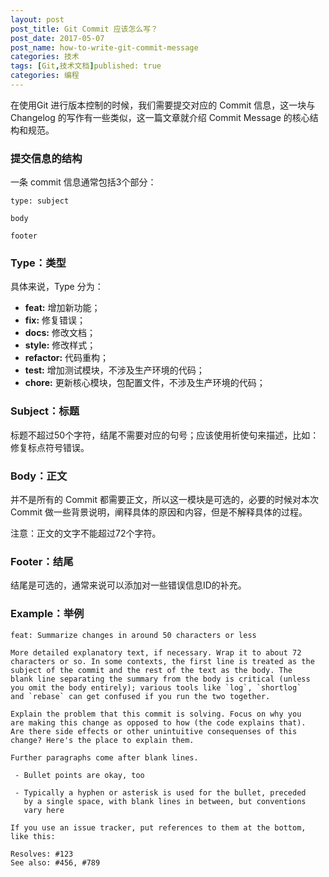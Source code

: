 ```yaml
---
layout: post
post_title: Git Commit 应该怎么写？
post_date: 2017-05-07
post_name: how-to-write-git-commit-message
categories: 技术
tags: [Git,技术文档]published: true
categories: 编程
---
```


在使用Git 进行版本控制的时候，我们需要提交对应的 Commit 信息，这一块与 Changelog 的写作有一些类似，这一篇文章就介绍 Commit Message 的核心结构和规范。

### 提交信息的结构

一条 commit 信息通常包括3个部分：

```
type: subject

body

footer
```

### Type：类型

具体来说，Type 分为：

- **feat:** 增加新功能；
- **fix:** 修复错误；
- **docs:** 修改文档；
- **style:** 修改样式；
- **refactor:** 代码重构；
- **test:** 增加测试模块，不涉及生产环境的代码；
- **chore:** 更新核心模块，包配置文件，不涉及生产环境的代码；

### Subject：标题

标题不超过50个字符，结尾不需要对应的句号；应该使用祈使句来描述，比如：修复标点符号错误。

### Body：正文

并不是所有的 Commit 都需要正文，所以这一模块是可选的，必要的时候对本次 Commit 做一些背景说明，阐释具体的原因和内容，但是不解释具体的过程。

注意：正文的文字不能超过72个字符。

### Footer：结尾

结尾是可选的，通常来说可以添加对一些错误信息ID的补充。

### Example：举例

```
feat: Summarize changes in around 50 characters or less

More detailed explanatory text, if necessary. Wrap it to about 72
characters or so. In some contexts, the first line is treated as the
subject of the commit and the rest of the text as the body. The
blank line separating the summary from the body is critical (unless
you omit the body entirely); various tools like `log`, `shortlog`
and `rebase` can get confused if you run the two together.

Explain the problem that this commit is solving. Focus on why you
are making this change as opposed to how (the code explains that).
Are there side effects or other unintuitive consequenses of this
change? Here's the place to explain them.

Further paragraphs come after blank lines.

 - Bullet points are okay, too

 - Typically a hyphen or asterisk is used for the bullet, preceded
   by a single space, with blank lines in between, but conventions
   vary here

If you use an issue tracker, put references to them at the bottom,
like this:

Resolves: #123
See also: #456, #789
```